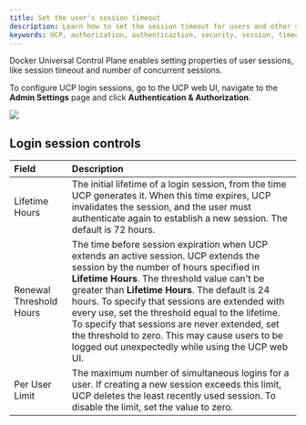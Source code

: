 ```yaml
---
title: Set the user's session timeout
description: Learn how to set the session timeout for users and other session properties.
keywords: UCP, authorization, authenticaztion, security, session, timeout
---
```

Docker Universal Control Plane enables setting properties of user sessions, like session timeout and number of concurrent sessions.

To configure UCP login sessions, go to the UCP web UI, navigate to the **Admin Settings** page and click **Authentication & Authorization**.

![](../../images/authentication-authorization.png)

## Login session controls

| Field                   | Description                                                                                                                                                                                                                                                                                                                                                                                                                                                                                         |
|:----------------------- |:--------------------------------------------------------------------------------------------------------------------------------------------------------------------------------------------------------------------------------------------------------------------------------------------------------------------------------------------------------------------------------------------------------------------------------------------------------------------------------------------------- |
| Lifetime Hours          | The initial lifetime of a login session, from the time UCP generates it. When this time expires, UCP invalidates the session, and the user must authenticate again to establish a new session. The default is 72 hours.                                                                                                                                                                                                                                                                             |
| Renewal Threshold Hours | The time before session expiration when UCP extends an active session. UCP extends the session by the number of hours specified in **Lifetime Hours**. The threshold value can't be greater than **Lifetime Hours**. The default is 24 hours. To specify that sessions are extended with every use, set the threshold equal to the lifetime. To specify that sessions are never extended, set the threshold to zero. This may cause users to be logged out unexpectedly while using the UCP web UI. |
| Per User Limit          | The maximum number of simultaneous logins for a user. If creating a new session exceeds this limit, UCP deletes the least recently used session. To disable the limit, set the value to zero.                                                                                                                                                                                                                                                                                                       |